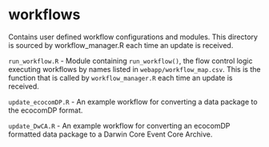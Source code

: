 # workflows
Contains user defined workflow configurations and modules. This directory is sourced by workflow_manager.R each time an update is received.

`run_workflow.R` - Module containing `run_workflow()`, the flow control logic executing workflows by names listed in `webapp/workflow_map.csv`. This is the function that is called by `workflow_manager.R` each time an update is received.

`update_ecocomDP.R` - An example workflow for converting a data package to the ecocomDP format.

`update_DwCA.R` - An example workflow for converting an ecocomDP formatted data package to a Darwin Core Event Core Archive.
